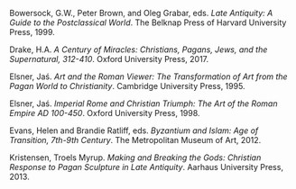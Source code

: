 Bowersock, G.W., Peter Brown, and Oleg Grabar, eds. _Late Antiquity: A Guide to the Postclassical World_. The Belknap Press of Harvard University Press, 1999.

Drake, H.A. _A Century of Miracles: Christians, Pagans, Jews, and the Supernatural, 312-410_. Oxford University Press, 2017.

Elsner, Jaś. _Art and the Roman Viewer: The Transformation of Art from the Pagan World to Christianity_. Cambridge University Press, 1995.

Elsner, Jaś. _Imperial Rome and Christian Triumph: The Art of the Roman Empire AD 100-450_. Oxford University Press, 1998.

Evans, Helen and Brandie Ratliff, eds. _Byzantium and Islam: Age of Transition, 7th-9th Century_. The Metropolitan Museum of Art, 2012.

Kristensen, Troels Myrup. _Making and Breaking the Gods: Christian Response to Pagan Sculpture in Late Antiquity_. Aarhaus University Press, 2013.
